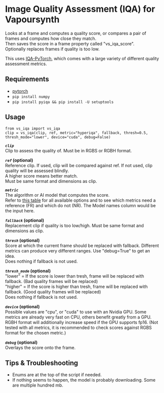 # Image Quality Assessment (IQA) for Vapoursynth
Looks at a frame and computes a quality score, or compares a pair of frames and computes how close they match.  
Then saves the score in a frame property called "vs_iqa_score".  
Optionally replaces frames if quality is too low.

This uses [IQA-PyTorch](https://github.com/chaofengc/IQA-PyTorch/tree/main), which comes with a large variety of different quality assessment metrics.

## Requirements
* [pytorch](https://pytorch.org/)
* `pip install numpy`
* `pip install pyiqa && pip install -U setuptools`

## Usage

    from vs_iqa import vs_iqa
    clip = vs_iqa(clip, ref, metric="hyperiqa", fallback, thresh=0.5, thresh_mode="lower", device="cuda", debug=False)

__*`clip`*__  
Clip to assess the quality of. Must be in RGBS or RGBH format.

__*`ref`* (optional)__  
Reference clip. If used, clip will be compared against ref. If not used, clip quality will be assessed blindly.  
A higher score means better match.  
Must be same format and dimensions as clip.

__*`metric`*__  
The algorithm or AI model that computes the score.  
Refer to [this table](https://github.com/chaofengc/IQA-PyTorch/blob/main/docs/ModelCard.md) for all available options and to see which metrics need a reference (FR) and which do not (NR). The Model names column would be the input here.

__*`fallback`* (optional)__   
Replacement clip if quality is too low/high. Must be same format and dimensions as clip.

__*`thresh`* (optional)__  
Score at which the current frame should be replaced with fallback. Different metrics can produce very different ranges. Use "debug=True" to get an idea.  
Does nothing if fallback is not used.

__*`thresh_mode`* (optional)__  
"lower" = If the score is lower than tresh, frame will be replaced with fallback. (Bad quality frames will be replaced)  
"higher" = If the score is higher than tresh, frame will be replaced with fallback. (Good quality frames will be replaced)  
Does nothing if fallback is not used.

__*`device`* (optional)__  
Possible values are "cpu", or "cuda" to use with an Nvidia GPU. Some metrics are already very fast on CPU, others benefit greatly from a GPU.
RGBH format will additionally increase speed if the GPU supports fp16. (Not tested with all metrics, it is recommended to check scores against RGBS format for the chosen metric.)

__*`debug`* (optional)__  
Overlays the score onto the frame.

## Tips & Troubleshooting
* Enums are at the top of the script if needed.
* If nothing seems to happen, the model is probably downloading. Some are multiple hundred mb.
